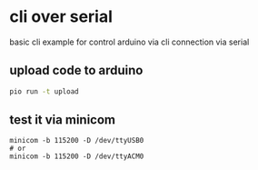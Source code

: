 # cli over serial

basic cli example for control arduino via cli connection via serial 

## upload code to arduino

```bash
pio run -t upload
```
## test it via minicom

```
minicom -b 115200 -D /dev/ttyUSB0
# or
minicom -b 115200 -D /dev/ttyACM0
```

